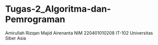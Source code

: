 # Tugas-2_Algoritma-dan-Pemrograman

Amirullah Rizqan Majid Airenanta
NIM 220401010208
IT-102
Universitas Siber Asia
